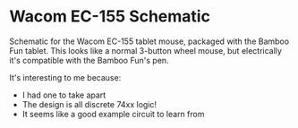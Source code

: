 # Wacom EC-155 Schematic

Schematic for the Wacom EC-155 tablet mouse, packaged with the Bamboo Fun tablet.
This looks like a normal 3-button wheel mouse, but electrically it's compatible
with the Bamboo Fun's pen.

It's interesting to me because:

- I had one to take apart
- The design is all discrete 74xx logic!
- It seems like a good example circuit to learn from
